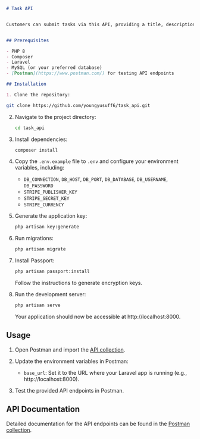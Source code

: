 
```markdown
# Task API


Customers can submit tasks via this API, providing a title, description, and optional category. Tasks are managed through a credit system, where 1 credit is equivalent to 1 task submission. Users can purchase credits in any desired quantity.


## Prerequisites

- PHP 8
- Composer
- Laravel
- MySQL (or your preferred database)
- [Postman](https://www.postman.com/) for testing API endpoints

## Installation

1. Clone the repository:
   ```
   ```bash
   git clone https://github.com/youngyusuff6/task_api.git
   ```

2. Navigate to the project directory:

   ```bash
   cd task_api
   ```

3. Install dependencies:

   ```bash
   composer install
   ```

4. Copy the `.env.example` file to `.env` and configure your environment variables, including:

   - `DB_CONNECTION`, `DB_HOST`, `DB_PORT`, `DB_DATABASE`, `DB_USERNAME`, `DB_PASSWORD`
   - `STRIPE_PUBLISHER_KEY`
   - `STRIPE_SECRET_KEY`
   - `STRIPE_CURRENCY`

5. Generate the application key:

   ```bash
   php artisan key:generate
   ```

6. Run migrations:

   ```bash
   php artisan migrate
   ```

7. Install Passport:

   ```bash
   php artisan passport:install
   ```

   Follow the instructions to generate encryption keys.

8. Run the development server:

   ```bash
   php artisan serve
   ```

   Your application should now be accessible at http://localhost:8000.

## Usage

1. Open Postman and import the [API collection](https://documenter.getpostman.com/view/19899859/2s9YsQ8q9V).

2. Update the environment variables in Postman:

   - `base_url`: Set it to the URL where your Laravel app is running (e.g., http://localhost:8000).

3. Test the provided API endpoints in Postman.

## API Documentation

Detailed documentation for the API endpoints can be found in the [Postman collection](https://documenter.getpostman.com/view/19899859/2s9YsQ8q9V).

```
